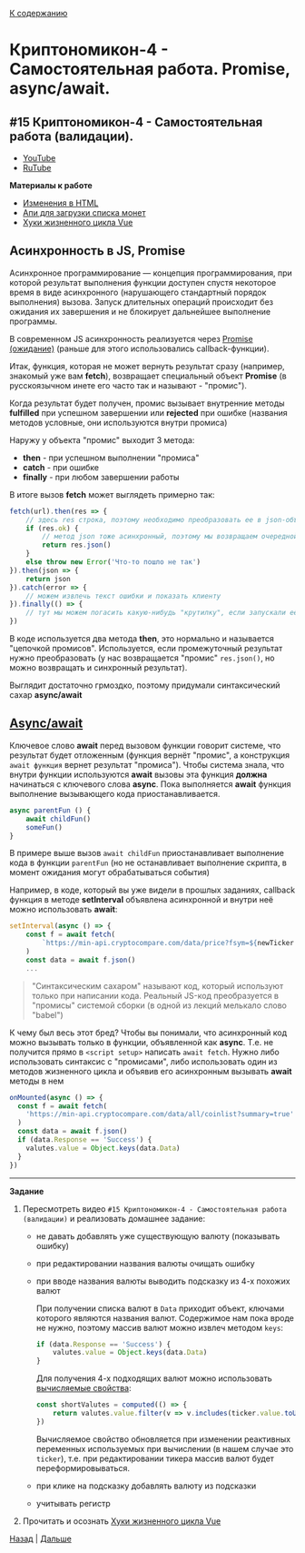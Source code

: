 [К содержанию](../readme.md#введение-в-web-разработку)

# Криптономикон-4 - Самостоятельная работа. Promise, async/await.

## #15 Криптономикон-4 - Самостоятельная работа (валидации). 

<!-- 5 мин -->

* [YouTube](https://www.youtube.com/watch?v=F7olyLbQeJo)
* [RuTube](https://rutube.ru/video/ad58e437fbd7b1c072ee6c9634f2525c/)

**Материалы к работе**

* [Изменения в HTML](https://gitlab.com/vuejs-club/youtube-course/cryptonomicon-html/-/commit/85ac960b083c6138a3277164730f3a19b7b0dca3)
* [Апи для загрузки списка монет](https://min-api.cryptocompare.com/data/all/coinlist?summary=true)
* [Хуки жизненного цикла Vue](https://ru.vuejs.org/guide/essentials/lifecycle.html)


## Асинхронность в JS, Promise

Асинхронное программирование — концепция программирования, при которой результат выполнения функции доступен спустя некоторое время в виде асинхронного (нарушающего стандартный порядок выполнения) вызова. Запуск длительных операций происходит без ожидания их завершения и не блокирует дальнейшее выполнение программы.

В современном JS асинхронность реализуется через [Promise (ожидание)](https://learn.javascript.ru/promise) (раньше для этого использовались callback-функции).

Итак, функция, которая не может вернуть результат сразу (например, знакомый уже вам **fetch**), возвращает специальный объект **Promise** (в русскоязычном инете его часто так и называют - "промис").

Когда результат будет получен, промис вызывает внутренние методы **fulfilled** при успешном завершении или **rejected** при ошибке (названия методов условные, они используются внутри промиса)

Наружу у объекта "промис" выходит 3 метода:

* **then** - при успешном выполнении "промиса"
* **catch** - при ошибке
* **finally** - при любом завершении работы

В итоге вызов **fetch** может выглядеть примерно так:

```js
fetch(url).then(res => {
    // здесь res строка, поэтому необходимо преобразовать ее в json-объект
    if (res.ok) {
        // метод json тоже асинхронный, поэтому мы возвращаем очередной промис
        return res.json()
    }
    else throw new Error('Что-то пошло не так')
}).then(json => {
    return json
}).catch(error => {
    // можем извлечь текст ошибки и показать клиенту
}).finally(() => {
    // тут мы можем погасить какую-нибудь "крутилку", если запускали её перед fetch
})
```

В коде используется два метода **then**, это нормально и называется "цепочкой промисов". Используется, если промежуточный результат нужно преобразовать (у нас возвращается "промис" `res.json()`, но можно возвращать и синхронный результат).

Выглядит достаточно грмоздко, поэтому придумали синтаксический сахар **async/await**

## [Async/await](https://learn.javascript.ru/async-await)

Ключевое слово **await** перед вызовом функции говорит системе, что результат будет отложенным (функция вернёт "промис", а конструкция `await функция` вернет результат "промиса"). Чтобы система знала, что внутри функции используются **await** вызовы эта функция **должна** начинаться с ключевого слова **async**. Пока выполняется **await** функция выполнение вызывающего кода приостанавливается.

```js
async parentFun () {
    await childFun()
    someFun()
}
```

В примере выше вызов `await childFun` приостанавливает выполнение кода в функции `parentFun` (но не останавливает выполнение скрипта, в момент ожидания могут обрабатываться события)

Например, в коде, который вы уже видели в прошлых заданиях, callback функция в методе **setInterval** объявлена асинхронной и внутри неё можно использовать **await**:

```js
setInterval(async () => {
    const f = await fetch(
        `https://min-api.cryptocompare.com/data/price?fsym=${newTicker.name}&tsyms=USD&api_key=ce3fd966e7a1d10d65f907b20bf000552158fd3ed1bd614110baa0ac6cb57a7e`
    )
    const data = await f.json()
    ...
```    

>"Синтаксическим сахаром" называют код, который используют только при написании кода. Реальный JS-код преобразуется в "промисы" системой сборки (в одной из лекций мелькало слово "babel")

К чему был весь этот бред? Чтобы вы понимали, что асинхронный код можно вызывать только в функции, объявленной как **async**. Т.е. не получится прямо в `<script setup>` написать `await fetch`. Нужно либо использовать синтаксис с "промисами", либо использовать один из методов жизненного цикла и объявив его асинхронным вызывать **await** методы в нем

```js
onMounted(async () => {
  const f = await fetch(
    'https://min-api.cryptocompare.com/data/all/coinlist?summary=true'
  )
  const data = await f.json()
  if (data.Response == 'Success') {
    valutes.value = Object.keys(data.Data)
  }
})
```

---

**Задание**

1. Пересмотреть видео `#15 Криптономикон-4 - Самостоятельная работа (валидации)` и реализовать домашнее задание:

    * не давать добавлять уже существующую валюту (показывать ошибку)
    * при редактировании названия валюты очищать ошибку
    * при вводе названия валюты выводить подсказку из 4-х похожих валют

        При получении списка валют в `Data` приходит объект, ключами которого являются названия валют. Содержимое нам пока вроде не нужно, поэтому массив валют можно извлеч методом `keys`:

        ```js
        if (data.Response == 'Success') {
            valutes.value = Object.keys(data.Data)
        }
        ```

        Для получения 4-х подходящих валют можно использовать [вычисляемые свойства](https://ru.vuejs.org/guide/essentials/computed.html):

        ```js
        const shortValutes = computed(() => {
            return valutes.value.filter(v => v.includes(ticker.value.toUpperCase())).slice(0,4)
        })
        ```

        Вычисляемое свойство обновляется при изменении реактивных переменных используемых при вычислении (в нашем случае это `ticker`), т.е. при редактировании тикера массив валют будет переформировываться.

    * при клике на подсказку добавлять валюту из подсказки
    * учитывать регистр


1. Прочитать и осознать [Хуки жизненного цикла Vue](https://ru.vuejs.org/guide/essentials/lifecycle.html)

[Назад](./web_06.md) | [Дальше](./web_08.md)
